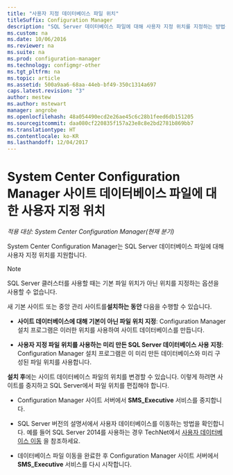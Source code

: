 ```yaml
---
title: "사용자 지정 데이터베이스 파일 위치"
titleSuffix: Configuration Manager
description: "SQL Server 데이터베이스 파일에 대해 사용자 지정 위치를 지정하는 방법을 알아봅니다."
ms.custom: na
ms.date: 10/06/2016
ms.reviewer: na
ms.suite: na
ms.prod: configuration-manager
ms.technology: configmgr-other
ms.tgt_pltfrm: na
ms.topic: article
ms.assetid: 500a9aa6-68aa-44eb-bf49-350c1314a697
caps.latest.revision: "3"
author: mestew
ms.author: mstewart
manager: angrobe
ms.openlocfilehash: 48a054490ecd2e26ae45c6c28b1feed6db151205
ms.sourcegitcommit: daa080cf220835f157a23e8c8e2bd2781b869bb7
ms.translationtype: HT
ms.contentlocale: ko-KR
ms.lasthandoff: 12/04/2017
---
```

# <a name="custom-locations-for-system-center-configuration-manager-site-database-files"></a>System Center Configuration Manager 사이트 데이터베이스 파일에 대한 사용자 지정 위치

*적용 대상: System Center Configuration Manager(현재 분기)*

 System Center Configuration Manager는 SQL Server 데이터베이스 파일에 대해 사용자 지정 위치를 지원합니다.  

> [!NOTE]  
>  SQL Server 클러스터를 사용할 때는 기본 파일 위치가 아닌 위치를 지정하는 옵션을 사용할 수 없습니다.  

 새 기본 사이트 또는 중앙 관리 사이트를**설치하는 동안** 다음을 수행할 수 있습니다.  

-   **사이트 데이터베이스에 대해 기본이 아닌 파일 위치 지정**: Configuration Manager 설치 프로그램은 이러한 위치를 사용하여 사이트 데이터베이스를 만듭니다.  

-   **사용자 지정 파일 위치를 사용하는 미리 만든 SQL Server 데이터베이스 사용 지정**:  Configuration Manager 설치 프로그램은 이 미리 만든 데이터베이스와 미리 구성된 파일 위치를 사용합니다.  

**설치 후**에는 사이트 데이터베이스 파일의 위치를 변경할 수 있습니다. 이렇게 하려면 사이트를 중지하고 SQL Server에서 파일 위치를 편집해야 합니다.  

-   Configuration Manager 사이트 서버에서 **SMS_Executive** 서비스를 중지합니다.  

-   SQL Server 버전의 설명서에서 사용자 데이터베이스를 이동하는 방법을 확인합니다. 예를 들어 SQL Server 2014를 사용하는 경우 TechNet에서 [사용자 데이터베이스 이동](https://technet.microsoft.com/library/ms345483\(v=sql.120\).aspx) 을 참조하세요.  

-   데이터베이스 파일 이동을 완료한 후 Configuration Manager 사이트 서버에서 **SMS_Executive** 서비스를 다시 시작합니다.  
